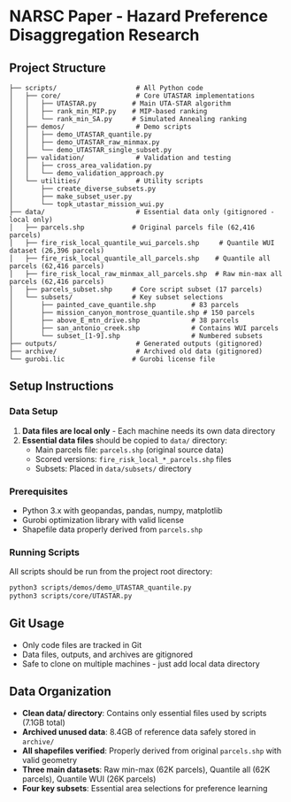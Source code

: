 # NARSC Paper - Hazard Preference Disaggregation Research

## Project Structure

```
├── scripts/                    # All Python code
│   ├── core/                   # Core UTASTAR implementations
│   │   ├── UTASTAR.py         # Main UTA-STAR algorithm
│   │   ├── rank_min_MIP.py    # MIP-based ranking
│   │   └── rank_min_SA.py     # Simulated Annealing ranking
│   ├── demos/                  # Demo scripts
│   │   ├── demo_UTASTAR_quantile.py
│   │   ├── demo_UTASTAR_raw_minmax.py
│   │   └── demo_UTASTAR_single_subset.py
│   ├── validation/             # Validation and testing
│   │   ├── cross_area_validation.py
│   │   └── demo_validation_approach.py
│   └── utilities/              # Utility scripts
│       ├── create_diverse_subsets.py
│       ├── make_subset_user.py
│       └── topk_utastar_mission_wui.py
├── data/                       # Essential data only (gitignored - local only)
│   ├── parcels.shp            # Original parcels file (62,416 parcels)
│   ├── fire_risk_local_quantile_wui_parcels.shp     # Quantile WUI dataset (26,396 parcels)
│   ├── fire_risk_local_quantile_all_parcels.shp    # Quantile all parcels (62,416 parcels)
│   ├── fire_risk_local_raw_minmax_all_parcels.shp  # Raw min-max all parcels (62,416 parcels)
│   ├── parcels_subset.shp     # Core script subset (17 parcels)
│   └── subsets/               # Key subset selections
│       ├── painted_cave_quantile.shp         # 83 parcels
│       ├── mission_canyon_montrose_quantile.shp # 150 parcels
│       ├── above_E_mtn_drive.shp             # 38 parcels
│       ├── san_antonio_creek.shp             # Contains WUI parcels
│       └── subset_[1-9].shp                  # Numbered subsets
├── outputs/                    # Generated outputs (gitignored)
├── archive/                    # Archived old data (gitignored)
└── gurobi.lic                 # Gurobi license file
```

## Setup Instructions

### Data Setup
1. **Data files are local only** - Each machine needs its own data directory
2. **Essential data files** should be copied to `data/` directory:
   - Main parcels file: `parcels.shp` (original source data)
   - Scored versions: `fire_risk_local_*_parcels.shp` files
   - Subsets: Placed in `data/subsets/` directory

### Prerequisites
- Python 3.x with geopandas, pandas, numpy, matplotlib
- Gurobi optimization library with valid license
- Shapefile data properly derived from `parcels.shp`

### Running Scripts
All scripts should be run from the project root directory:
```bash
python3 scripts/demos/demo_UTASTAR_quantile.py
python3 scripts/core/UTASTAR.py
```

## Git Usage
- Only code files are tracked in Git
- Data files, outputs, and archives are gitignored
- Safe to clone on multiple machines - just add local data directory

## Data Organization
- **Clean data/ directory**: Contains only essential files used by scripts (7.1GB total)
- **Archived unused data**: 8.4GB of reference data safely stored in `archive/`
- **All shapefiles verified**: Properly derived from original `parcels.shp` with valid geometry
- **Three main datasets**: Raw min-max (62K parcels), Quantile all (62K parcels), Quantile WUI (26K parcels)
- **Four key subsets**: Essential area selections for preference learning